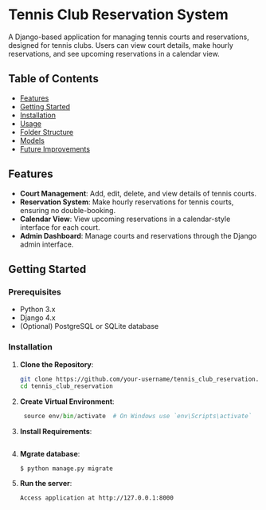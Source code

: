 # Tennis Club Reservation System

A Django-based application for managing tennis courts and reservations, designed for tennis clubs. Users can view court details, make hourly reservations, and see upcoming reservations in a calendar view.

## Table of Contents

- [Features](#features)
- [Getting Started](#getting-started)
- [Installation](#installation)
- [Usage](#usage)
- [Folder Structure](#folder-structure)
- [Models](#models)
- [Future Improvements](#future-improvements)

## Features

- **Court Management**: Add, edit, delete, and view details of tennis courts.
- **Reservation System**: Make hourly reservations for tennis courts, ensuring no double-booking.
- **Calendar View**: View upcoming reservations in a calendar-style interface for each court.
- **Admin Dashboard**: Manage courts and reservations through the Django admin interface.

## Getting Started

### Prerequisites

- Python 3.x
- Django 4.x
- (Optional) PostgreSQL or SQLite database

### Installation

1. **Clone the Repository**:

   ```bash
   git clone https://github.com/your-username/tennis_club_reservation.git
   cd tennis_club_reservation
   ```

2. **Create Virtual Environment**:

   ```python -m venv env
    source env/bin/activate  # On Windows use `env\Scripts\activate`
   ```

3. **Install Requirements**:

   ```pip install -r requirements.txt

   ```

4. **Mgrate database**:

   ```$ python manage.py makemigrations
   $ python manage.py migrate
   ```

5. **Run the server**:
   ```$ python manage.py runserver
   Access application at http://127.0.0.1:8000
   ```
